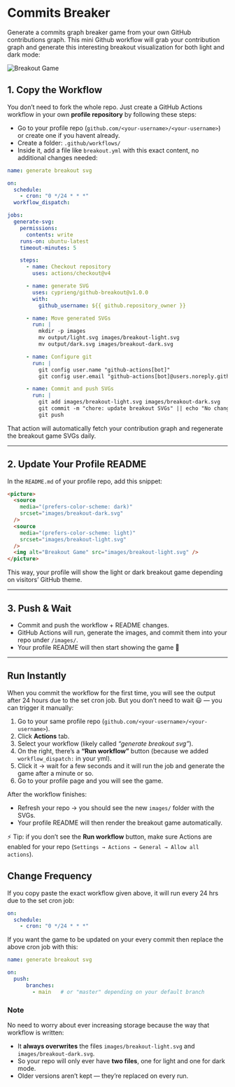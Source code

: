 # Commits Breaker
Generate a commits graph breaker game from your own GitHub contributions graph.
This mini Github workflow will grab your contribution graph and generate this interesting breakout visualization for both light and dark mode:

<picture>
  <source
    media="(prefers-color-scheme: dark)"
    srcset="example/dark.svg"
  />
  <source
    media="(prefers-color-scheme: light)"
    srcset="example/light.svg"
  />
  <img alt="Breakout Game" src="example/light.svg" />
</picture>

## 1. Copy the Workflow

You don’t need to fork the whole repo. Just create a GitHub Actions workflow in your own **profile repository** by following these steps:

* Go to your profile repo (`github.com/<your-username>/<your-username>`) or create one if you havent already.
* Create a folder: `.github/workflows/`
* Inside it, add a file like `breakout.yml` with this exact content, no additional changes needed:

```yaml
name: generate breakout svg

on:
  schedule:
    - cron: "0 */24 * * *"
  workflow_dispatch:

jobs:
  generate-svg:
    permissions:
      contents: write
    runs-on: ubuntu-latest
    timeout-minutes: 5

    steps:
      - name: Checkout repository
        uses: actions/checkout@v4

      - name: generate SVG
        uses: cyprieng/github-breakout@v1.0.0
        with:
          github_username: ${{ github.repository_owner }}

      - name: Move generated SVGs
        run: |
          mkdir -p images
          mv output/light.svg images/breakout-light.svg
          mv output/dark.svg images/breakout-dark.svg

      - name: Configure git
        run: |
          git config user.name "github-actions[bot]"
          git config user.email "github-actions[bot]@users.noreply.github.com"

      - name: Commit and push SVGs
        run: |
          git add images/breakout-light.svg images/breakout-dark.svg
          git commit -m "chore: update breakout SVGs" || echo "No changes to commit"
          git push
```

That action will automatically fetch your contribution graph and regenerate the breakout game SVGs daily.

---

## 2. Update Your Profile README

In the `README.md` of your profile repo, add this snippet:

```html
<picture>
  <source
    media="(prefers-color-scheme: dark)"
    srcset="images/breakout-dark.svg"
  />
  <source
    media="(prefers-color-scheme: light)"
    srcset="images/breakout-light.svg"
  />
  <img alt="Breakout Game" src="images/breakout-light.svg" />
</picture>
```

This way, your profile will show the light or dark breakout game depending on visitors’ GitHub theme.

---

## 3. Push & Wait

* Commit and push the workflow + README changes.
* GitHub Actions will run, generate the images, and commit them into your repo under `/images/`.
* Your profile README will then start showing the game 🎉

--------------------------------------------------------------------------------------------------------

## Run Instantly

When you commit the workflow for the first time, you will see the output after 24 hours due to the set cron job.
But you don’t need to wait 😃 — you can trigger it manually:

1. Go to your same profile repo (`github.com/<your-username>/<your-username>`).
2. Click **Actions** tab.
3. Select your workflow (likely called *“generate breakout svg”*).
4. On the right, there’s a **“Run workflow”** button (because we added `workflow_dispatch:` in your yml).
5. Click it → wait for a few seconds and it will run the job and generate the game after a minute or so.
6. Go to your profile page and you will see the game.

After the workflow finishes:

* Refresh your repo → you should see the new `images/` folder with the SVGs.
* Your profile README will then render the breakout game automatically.

⚡ Tip: if you don’t see the **Run workflow** button, make sure Actions are enabled for your repo (`Settings → Actions → General → Allow all actions`).


## Change Frequency

If you copy paste the exact workflow given above, it will run every 24 hrs due to the set cron job:

```yaml
on:
  schedule:
    - cron: "0 */24 * * *"
```

If you want the game to be updated on your every commit then replace the above cron job with this:

```yaml
name: generate breakout svg

on:
  push:
      branches:
        - main   # or "master" depending on your default branch
```
### Note

No need to worry about ever increasing storage because the way that workflow is written:

* It **always overwrites** the files `images/breakout-light.svg` and `images/breakout-dark.svg`.
* So your repo will only ever have **two files**, one for light and one for dark mode.
* Older versions aren’t kept — they’re replaced on every run.



